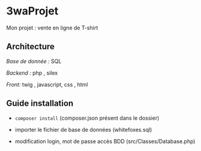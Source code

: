 # 3waProjet

Mon projet : vente en ligne de T-shirt

Architecture
--

*Base de donnée :* SQL

*Backend :* php , silex
 
*Front:* twig , javascript, css , html



Guide installation 
--

* `composer install`  (composer.json présent dans le dossier)

* importer le fichier de base de données (whitefoxes.sql)

* modification login, mot de passe accès BDD (src/Classes/Database.php)
